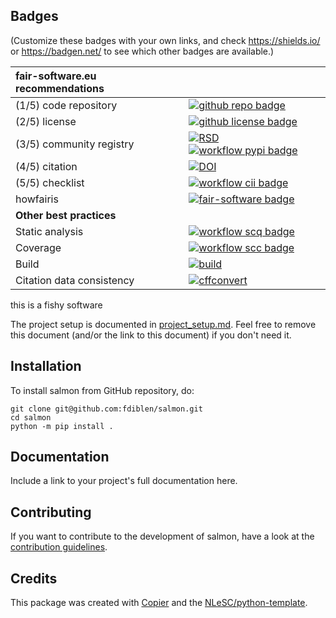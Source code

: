## Badges

(Customize these badges with your own links, and check https://shields.io/ or https://badgen.net/ to see which other badges are available.)

| fair-software.eu recommendations | |
| :-- | :--  |
| (1/5) code repository              | [![github repo badge](https://img.shields.io/badge/github-repo-000.svg?logo=github&labelColor=gray&color=blue)](https://github.com/fdiblen/salmon) |
| (2/5) license                      | [![github license badge](https://img.shields.io/github/license/fdiblen/salmon)](https://github.com/fdiblen/salmon) |
| (3/5) community registry           | [![RSD](https://img.shields.io/badge/rsd-salmon-00a3e3.svg)](https://www.research-software.nl/software/salmon) [![workflow pypi badge](https://img.shields.io/pypi/v/salmon.svg?colorB=blue)](https://pypi.python.org/project/salmon/) |
| (4/5) citation                     | [![DOI](https://zenodo.org/badge/DOI/<replace-with-created-DOI>.svg)](https://doi.org/<replace-with-created-DOI>)|
| (5/5) checklist                    | [![workflow cii badge](https://bestpractices.coreinfrastructure.org/projects/<replace-with-created-project-identifier>/badge)](https://bestpractices.coreinfrastructure.org/projects/<replace-with-created-project-identifier>) |
| howfairis                          | [![fair-software badge](https://img.shields.io/badge/fair--software.eu-%E2%97%8F%20%20%E2%97%8F%20%20%E2%97%8F%20%20%E2%97%8F%20%20%E2%97%8B-yellow)](https://fair-software.eu) |
| **Other best practices**           | &nbsp; |
| Static analysis                    | [![workflow scq badge](https://sonarcloud.io/api/project_badges/measure?project=fdiblen_salmon&metric=alert_status)](https://sonarcloud.io/dashboard?id=fdiblen_salmon) |
| Coverage                           | [![workflow scc badge](https://sonarcloud.io/api/project_badges/measure?project=fdiblen_salmon&metric=coverage)](https://sonarcloud.io/dashboard?id=fdiblen_salmon) || Documentation                      | [![Documentation Status](https://readthedocs.org/projects/salmon/badge/?version=latest)](https://salmon.readthedocs.io/en/latest/?badge=latest) || **GitHub Actions**                 | &nbsp; |
| Build                              | [![build](https://github.com/fdiblen/salmon/actions/workflows/build.yml/badge.svg)](https://github.com/fdiblen/salmon/actions/workflows/build.yml) |
| Citation data consistency          | [![cffconvert](https://github.com/fdiblen/salmon/actions/workflows/cffconvert.yml/badge.svg)](https://github.com/fdiblen/salmon/actions/workflows/cffconvert.yml) || SonarCloud                         | [![sonarcloud](https://github.com/fdiblen/salmon/actions/workflows/sonarcloud.yml/badge.svg)](https://github.com/fdiblen/salmon/actions/workflows/sonarcloud.yml) || Link checker              | [![link-check](https://github.com/fdiblen/salmon/actions/workflows/link-check.yml/badge.svg)](https://github.com/fdiblen/salmon/actions/workflows/link-check.yml) |## How to use salmon

this is a fishy software

The project setup is documented in [project_setup.md](project_setup.md). Feel free to remove this document (and/or the link to this document) if you don't need it.

## Installation

To install salmon from GitHub repository, do:

```console
git clone git@github.com:fdiblen/salmon.git
cd salmon
python -m pip install .
```

## Documentation

Include a link to your project's full documentation here.

## Contributing

If you want to contribute to the development of salmon,
have a look at the [contribution guidelines](CONTRIBUTING.md).

## Credits

This package was created with [Copier](https://github.com/copier-org/copier) and the [NLeSC/python-template](https://github.com/NLeSC/python-template).
